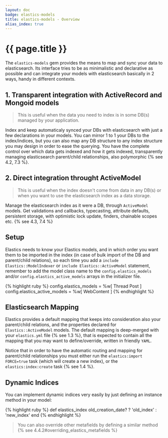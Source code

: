 ```yaml
---
layout: doc
badge: elastics-models
title: elastics-models - Overview
alias_index: true
---
```


# {{ page.title }}

The `elastics-models` gem provides the means to map and sync your data to elasticsearch. Its interface tries to be as minimalistic and declarative as possible and can integrate your models with elasticsearch basically in 2 ways, handy in different contexts.

## 1. Transparent integration with ActiveRecord and Mongoid models

> This is useful when the data you need to index is in some DB(s) managed by your application.

Index and keep automaticaly synced your DBs with elasticsearch with just a few declarations in your models. You can mirror 1 to 1 your DBs to the index/indices, but you can also map any DB structure to any index structure you may design in order to ease the querying. You have the complete control over which data gets indexed and how it gets indexed, transparently managing elasticsearch parent/child relationships, also polymorphic {% see 4.2, 7.3 %}.

## 2. Direct integration throught ActiveModel

> This is useful when the index doesn't come from data in any DB(s) or when you want to use the elasticsearch index as a data storage.

Manage the elasticsearch index as it were a DB, through `ActiveModel` models. Get validations and callbacks, typecasting, attribute defaults, persistent storage, with optimistic lock update, finders, chainable scopes etc. {% see 4.3, 7.4 %}

## Setup

Elastics needs to know your Elastics models, and in which order you want them to be imported in the index (in case of bulk import of the DB and parent/child relations), so each time you add a `include Elastics::ModelIndexer` or `include Elastics::ActiveModel` statement, remember to add the model class name to the `config.elastics_models` and/or `config.elastics_active_models` arrays in the initializer file.

{% highlight ruby %}
config.elastics_models = %w[ Thread Post ]
config.elastics_active_models = %w[ WebContent ]
{% endhighlight %}

## Elasticsearch Mapping

Elastics provides a default mapping that keeps into consideration also your parent/child relations, and the properties declared for `Elastics::ActiveModel` models. The default mapping is deep-merged with your `elastics.yml` file {% see 1.3 %}, that is expected to contain all the mapping that you may want to define/override, written in friendly `YAML`.

Notice that in order to have the automatic routing and mapping for parent/child relationships you must either run the `elastics:import FORCE=true` task (which will create a new index), or the `elastics:index:create` task {% see 1.4 %}.

## Dynamic Indices

You can implement dynamic indices very easily by just defining an instance method in your model:

{% highlight ruby %}
def elastics_index
  old_creation_date? ? 'old_index' : 'new_index'
end
{% endhighlight %}

> You can also override other metafields by defining a similar method {% see 4.4.2#overriding_elastics_metafields %}

